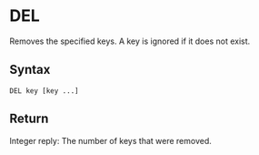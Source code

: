 # DEL

Removes the specified keys. A key is ignored if it does not exist.

## Syntax

```
DEL key [key ...]
```

## Return

Integer reply: The number of keys that were removed.